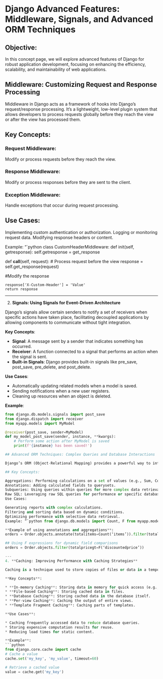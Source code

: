 # Django Advanced Features: Middleware, Signals, and Advanced ORM Techniques 

## Objective:

In this concept page, we will explore advanced features of Django for robust application development, focusing on enhancing the efficiency, scalability, and maintainability of web applications.

## Middleware: Customizing Request and Response Processing
Middleware in Django acts as a framework of hooks into Django’s request/response processing. It’s a lightweight, low-level plugin system that allows developers to process requests globally before they reach the view or after the view has processed them.

## Key Concepts:

### Request Middleware: 
Modify or process requests before they reach the view.

### Response Middleware: 
Modify or process responses before they are sent to the client.

### Exception Middleware: 
Handle exceptions that occur during request processing.

## Use Cases:

Implementing custom authentication or authorization.
Logging or monitoring request data.
Modifying response headers or content.

Example: “`python class CustomHeaderMiddleware: def init(self, getresponse): self.getresponse = get_response

def __call__(self, request):
    # Process request before the view
    response = self.get_response(request)

#Modify the response

    response['X-Custom-Header'] = 'Value'
    return response

---
2. **Signals: Using Signals for Event-Driven Architecture**

 Django’s signals allow certain senders to notify a set of receivers when specific actions have taken place, facilitating decoupled applications by allowing components to communicate without tight integration.

**Key Concepts**:

* **Signal**: A message sent by a sender that indicates something has occurred.
* **Receiver**: A function connected to a signal that performs an action when the signal is sent.
* **Built-in Signals**: Django provides built-in signals like pre_save, post_save, pre_delete, and post_delete.

**Use Cases**:

* Automatically updating related models when a model is saved.
* Sending notifications when a new user registers.
* Cleaning up resources when an object is deleted.

**Example**:

```python
from django.db.models.signals import post_save
from django.dispatch import receiver
from myapp.models import MyModel

@receiver(post_save, sender=MyModel)
def my_model_post_save(sender, instance, **kwargs):
    # Perform some action after MyModel is saved
    print(f'{instance} has been saved!')

## Advanced ORM Techniques: Complex Queries and Database Interactions

Django’s ORM (Object-Relational Mapping) provides a powerful way to interact with the database using Python code. Advanced ORM techniques allow developers to perform complex queries, optimize database interactions, and handle large datasets efficiently.

## Key Concepts:

Aggregations: Performing calculations on a set of values (e.g., Sum, Count, Avg).
Annotations: Adding calculated fields to querysets.
Subqueries: Using queries within queries for more complex data retrieval.
Raw SQL: Leveraging raw SQL queries for performance or specific database features.
Use Cases:

Generating reports with complex calculations.
Filtering and sorting data based on dynamic conditions.
Optimizing performance with selective data retrieval.
Example: ”`python from django.db.models import Count, F from myapp.models import Order

**Example of using annotations and aggregations**:
orders = Order.objects.annotate(totalitems=Count(‘items’)).filter(totalitems__gt=10)

## Using F expressions for dynamic field comparisons 
orders = Order.objects.filter(totalpricegt=F(‘discountedprice’))

---
4. **Caching: Improving Performance with Caching Strategies**

Caching is a technique used to store copies of files or data in a temporary storage location (cache) to reduce the time needed to access them. In Django, caching can significantly improve application performance by reducing the load on the database and speeding up response times.

**Key Concepts**:

* **In-memory Caching**: Storing data in memory for quick access (e.g., Memcached, Redis).
* **File-based Caching**: Storing cached data in files.
* **Database Caching**: Storing cached data in the database itself.
* **Per-view Caching**: Caching the output of entire views.
* **Template Fragment Caching**: Caching parts of templates.

**Use Cases**:

* Caching frequently accessed data to reduce database queries.
* Storing expensive computation results for reuse.
* Reducing load times for static content.

**Example**:
```python
from django.core.cache import cache
# Cache a value
cache.set('my_key', 'my_value', timeout=60)

# Retrieve a cached value
value = cache.get('my_key')